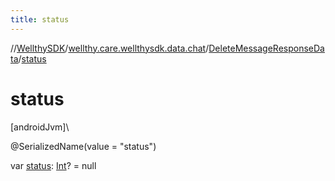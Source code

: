 ```yaml
---
title: status
---
```

//[WellthySDK](../../../index.html)/[wellthy.care.wellthysdk.data.chat](../index.html)/[DeleteMessageResponseData](index.html)/[status](status.html)



# status



[androidJvm]\




@SerializedName(value = "status")



var [status](status.html): [Int](https://kotlinlang.org/api/latest/jvm/stdlib/kotlin/-int/index.html)? = null




